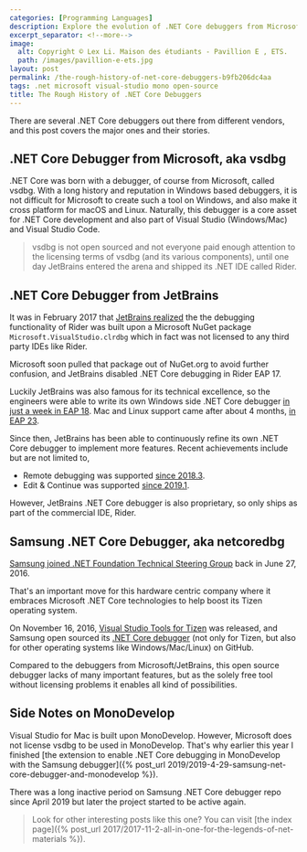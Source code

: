 ```yaml
---
categories: [Programming Languages]
description: Explore the evolution of .NET Core debuggers from Microsoft, JetBrains, and Samsung, and learn about their licensing considerations and technical capabilities.
excerpt_separator: <!--more-->
image:
  alt: Copyright © Lex Li. Maison des étudiants - Pavillion E , ETS.
  path: /images/pavillion-e-ets.jpg
layout: post
permalink: /the-rough-history-of-net-core-debuggers-b9fb206dc4aa
tags: .net microsoft visual-studio mono open-source
title: The Rough History of .NET Core Debuggers
---
```

There are several .NET Core debuggers out there from different vendors, and this post covers the major ones and their stories.

<!--more-->

## .NET Core Debugger from Microsoft, aka vsdbg

.NET Core was born with a debugger, of course from Microsoft, called vsdbg. With a long history and reputation in Windows based debuggers, it is not difficult for Microsoft to create such a tool on Windows, and also make it cross platform for macOS and Linux. Naturally, this debugger is a core asset for .NET Core development and also part of Visual Studio (Windows/Mac) and Visual Studio Code.

> vsdbg is not open sourced and not everyone paid enough attention to the licensing terms of vsdbg (and its various components), until one day JetBrains entered the arena and shipped its .NET IDE called Rider.

## .NET Core Debugger from JetBrains

It was in February 2017 that [JetBrains realized](https://blog.jetbrains.com/dotnet/2017/02/15/rider-eap-17-nuget-unit-testing-build-debugging/) the the debugging functionality of Rider was built upon a Microsoft NuGet package `Microsoft.VisualStudio.clrdbg` which in fact was not licensed to any third party IDEs like Rider.

Microsoft soon pulled that package out of NuGet.org to avoid further confusion, and JetBrains disabled .NET Core debugging in Rider EAP 17.

Luckily JetBrains was also famous for its technical excellence, so the engineers were able to write its own Windows side .NET Core debugger [in just a week in EAP 18](https://blog.jetbrains.com/dotnet/2017/02/23/rider-eap-18-coreclr-debugging-back-windows/). Mac and Linux support came after about 4 months, [in EAP 23](https://blog.jetbrains.com/dotnet/2017/06/16/rider-eap-23-net-core-debugger-back-code-cleanup/).

Since then, JetBrains has been able to continuously refine its own .NET Core debugger to implement more features. Recent achievements include but are not limited to,

- Remote debugging was supported [since 2018.3](https://blog.jetbrains.com/dotnet/2018/11/29/remote-debugging-comes-rider-2018-3/).
- Edit & Continue was supported [since 2019.1](https://blog.jetbrains.com/dotnet/2019/04/16/edit-continue-just-time-debugging-debugger-improvements-rider-2019-1/).

However, JetBrains .NET Core debugger is also proprietary, so only ships as part of the commercial IDE, Rider.

## Samsung .NET Core Debugger, aka netcoredbg

[Samsung joined .NET Foundation Technical Steering Group](https://old.dotnetfoundation.org/blog/2016/06/27/samsung-join-tsg) back in June 27, 2016.

That's an important move for this hardware centric company where it embraces Microsoft .NET Core technologies to help boost its Tizen operating system.

On November 16, 2016, [Visual Studio Tools for Tizen](https://old.dotnetfoundation.org/blog/2016/11/16/google-join-tsg) was released, and Samsung open sourced its [.NET Core debugger](https://github.com/Samsung/netcoredbg) (not only for Tizen, but also for other operating systems like Windows/Mac/Linux) on GitHub.

Compared to the debuggers from Microsoft/JetBrains, this open source debugger lacks of many important features, but as the solely free tool without licensing problems it enables all kind of possibilities.

## Side Notes on MonoDevelop

Visual Studio for Mac is built upon MonoDevelop. However, Microsoft does not license vsdbg to be used in MonoDevelop. That's why earlier this year I finished [the extension to enable .NET Core debugging in MonoDevelop with the Samsung debugger]({% post_url 2019/2019-4-29-samsung-net-core-debugger-and-monodevelop %}).

There was a long inactive period on Samsung .NET Core debugger repo since April 2019 but later the project started to be active again.

> Look for other interesting posts like this one? You can visit [the index page]({% post_url 2017/2017-11-2-all-in-one-for-the-legends-of-net-materials %}).
